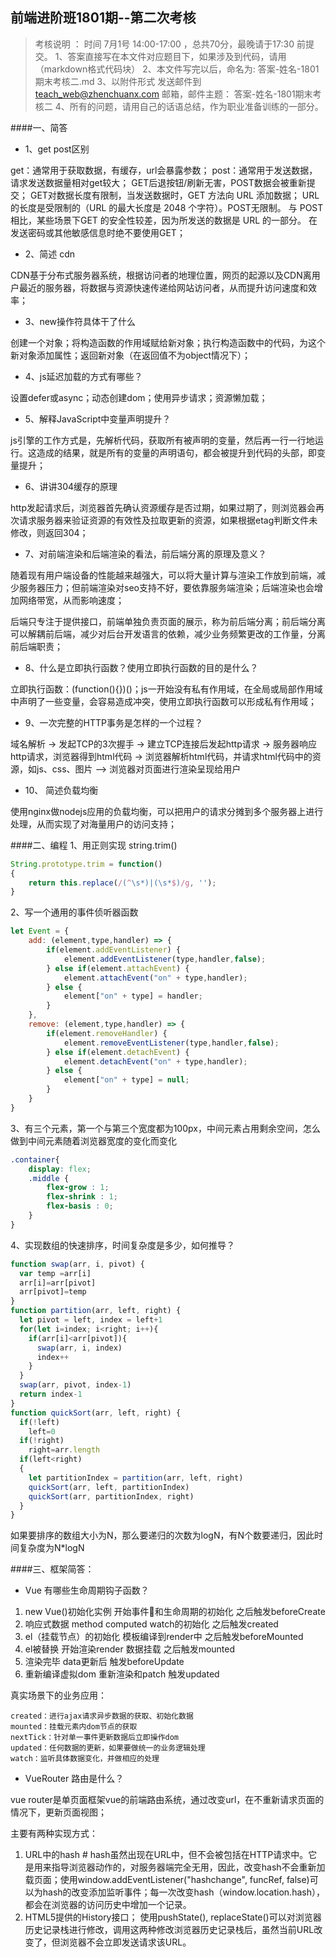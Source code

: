 ## 前端进阶班1801期--第二次考核


> 考核说明 ： 时间 7月1号 14:00-17:00 ，总共70分，最晚请于17:30 前提交。 
> 1、答案直接写在本文件对应题目下，如果涉及到代码，请用（markdown格式代码块）
> 2、本文件写完以后，命名为:  答案-姓名-1801期末考核二.md
> 3、以附件形式 发送邮件到  teach_web@zhenchuanx.com 邮箱，邮件主题： 答案-姓名-1801期末考核二
> 4、所有的问题，请用自己的话语总结，作为职业准备训练的一部分。 


####一、简答
- 1、get post区别

get：通常用于获取数据，有缓存，url会暴露参数；
post：通常用于发送数据，请求发送数据量相对get较大；
GET后退按钮/刷新无害，POST数据会被重新提交；
GET对数据长度有限制，当发送数据时，GET 方法向 URL 添加数据；
URL的长度是受限制的（URL 的最大长度是 2048 个字符）。POST无限制。
与 POST 相比，某些场景下GET 的安全性较差，因为所发送的数据是 URL 的一部分。
在发送密码或其他敏感信息时绝不要使用GET；
- 2、简述 cdn

CDN基于分布式服务器系统，根据访问者的地理位置，网页的起源以及CDN离用户最近的服务器，将数据与资源快速传递给网站访问者，从而提升访问速度和效率；
- 3、new操作符具体干了什么

创建一个对象；将构造函数的作用域赋给新对象；执行构造函数中的代码，为这个新对象添加属性；返回新对象（在返回值不为object情况下）；
- 4、js延迟加载的方式有哪些？

设置defer或async；动态创建dom；使用异步请求；资源懒加载；
- 5、解释JavaScript中变量声明提升？

js引擎的工作方式是，先解析代码，获取所有被声明的变量，然后再一行一行地运行。这造成的结果，就是所有的变量的声明语句，都会被提升到代码的头部，即变量提升；
- 6、讲讲304缓存的原理

http发起请求后，浏览器首先确认资源缓存是否过期，如果过期了，则浏览器会再次请求服务器来验证资源的有效性及拉取更新的资源，如果根据etag判断文件未修改，则返回304；
- 7、对前端渲染和后端渲染的看法，前后端分离的原理及意义？

随着现有用户端设备的性能越来越强大，可以将大量计算与渲染工作放到前端，减少服务器压力；但前端渲染对seo支持不好，要依靠服务端渲染；后端渲染也会增加网络带宽，从而影响速度；

后端只专注于提供接口，前端单独负责页面的展示，称为前后端分离；前后端分离可以解耦前后端，减少对后台开发语言的依赖，减少业务频繁更改的工作量，分离前后端职责；
- 8、什么是立即执行函数？使用立即执行函数的目的是什么？

立即执行函数：(function(){})()；js一开始没有私有作用域，在全局或局部作用域中声明了一些变量，会容易造成冲突，使用立即执行函数可以形成私有作用域；
- 9、一次完整的HTTP事务是怎样的一个过程？

域名解析 -> 发起TCP的3次握手 -> 建立TCP连接后发起http请求 -> 服务器响应http请求，浏览器得到html代码 -> 浏览器解析html代码，并请求html代码中的资源，如js、css、图片 --> 浏览器对页面进行渲染呈现给用户
- 10、 简述负载均衡

使用nginx做nodejs应用的负载均衡，可以把用户的请求分摊到多个服务器上进行处理，从而实现了对海量用户的访问支持；

####二、编程
1、用正则实现 string.trim() 
```javascript
String.prototype.trim = function() 
{ 
    return this.replace(/(^\s*)|(\s*$)/g, ''); 
} 
```

2、写一个通用的事件侦听器函数
```javascript
let Event = {
    add: (element,type,handler) => {
        if(element.addEventListener) {
            element.addEventListener(type,handler,false);
        } else if(element.attachEvent) {
            element.attachEvent("on" + type,handler);
        } else {
            element["on" + type] = handler;
        }
    },
    remove: (element,type,handler) => {
        if(element.removeHandler) {
            element.removeEventListener(type,handler,false);
        } else if(element.detachEvent) {
            element.detachEvent("on" + type,handler);
        } else {
            element["on" + type] = null;
        }
    }
}
```


3、有三个元素，第一个与第三个宽度都为100px，中间元素占用剩余空间，怎么做到中间元素随着浏览器宽度的变化而变化
```scss
.container{
    display: flex;
    .middle {
        flex-grow : 1;
        flex-shrink : 1;
        flex-basis : 0;
    }
}
```


4、实现数组的快速排序，时间复杂度是多少，如何推导？
```javascript
function swap(arr, i, pivot) {
  var temp =arr[i]
  arr[i]=arr[pivot]
  arr[pivot]=temp
}
function partition(arr, left, right) {
  let pivot = left, index = left+1
  for(let i=index; i<right; i++){
    if(arr[i]<arr[pivot]){
      swap(arr, i, index)
      index++
    }
  }
  swap(arr, pivot, index-1)
  return index-1
}
function quickSort(arr, left, right) {
  if(!left)
    left=0
  if(!right)
    right=arr.length
  if(left<right)
  {
    let partitionIndex = partition(arr, left, right)
    quickSort(arr, left, partitionIndex)
    quickSort(arr, partitionIndex, right)
  }
}
```
如果要排序的数组大小为N，那么要递归的次数为logN，有N个数要递归，因此时间复杂度为N*logN

####三、框架简答：
- Vue 有哪些生命周期钩子函数？
1. new Vue()初始化实例 开始事件和生命周期的初始化 之后触发beforeCreate
2. 响应式数据 method computed watch的初始化 之后触发created
3. el（挂载节点）的初始化 模板编译到render中 之后触发beforeMounted
4. el被替换 开始渲染render 数据挂载 之后触发mounted
5. 渲染完毕 data更新后 触发beforeUpdate
6. 重新编译虚拟dom 重新渲染和patch 触发updated

真实场景下的业务应用：
```
created：进行ajax请求异步数据的获取、初始化数据
mounted：挂载元素内dom节点的获取
nextTick：针对单一事件更新数据后立即操作dom
updated：任何数据的更新，如果要做统一的业务逻辑处理
watch：监听具体数据变化，并做相应的处理
```
- VueRouter 路由是什么？

vue router是单页面框架vue的前端路由系统，通过改变url，在不重新请求页面的情况下，更新页面视图；

主要有两种实现方式：
1. URL中的hash #
hash虽然出现在URL中，但不会被包括在HTTP请求中。它是用来指导浏览器动作的，对服务器端完全无用，因此，改变hash不会重新加载页面；使用window.addEventListener("hashchange", funcRef, false)可以为hash的改变添加监听事件；每一次改变hash（window.location.hash），都会在浏览器的访问历史中增加一个记录。
2. HTML5提供的History接口；
使用pushState(), replaceState()可以对浏览器历史记录栈进行修改，调用这两种修改浏览器历史记录栈后，虽然当前URL改变了，但浏览器不会立即发送请求该URL。
